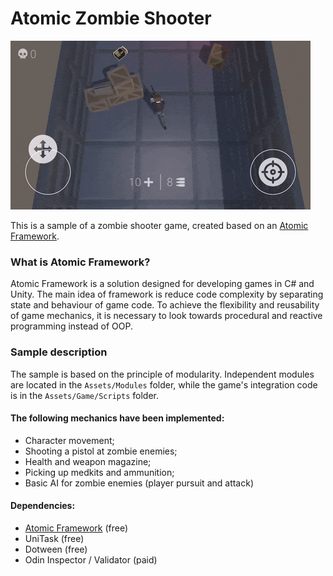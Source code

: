 # Atomic Zombie Shooter

![============ GIF DEMONSTRATION ============](images/demo.gif)

This is a sample of a zombie shooter game, created based on an [Atomic Framework](https://github.com/StarKRE22/Atomic).

### What is Atomic Framework?
Atomic Framework is a solution designed for developing games in C# and Unity. The main idea of framework is reduce code complexity by separating state and behaviour of game code. To achieve the flexibility and reusability of game mechanics, it is necessary to look towards procedural and reactive programming instead of OOP.

### Sample description

The sample is based on the principle of modularity. Independent modules are located in the `Assets/Modules` folder, while the game's integration code is in the `Assets/Game/Scripts` folder.

#### The following mechanics have been implemented:
- Character movement;
- Shooting a pistol at zombie enemies;
- Health and weapon magazine;
- Picking up medkits and ammunition;
- Basic AI for zombie enemies (player pursuit and attack)

#### Dependencies:
- [Atomic Framework](https://github.com/StarKRE22/Atomic) (free)
- UniTask (free)
- Dotween (free)
- Odin Inspector / Validator (paid)


